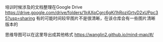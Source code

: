 培训时候涉及的文档整理在Google Drive
https://drive.google.com/drive/folders/1IrAXpCgrc6gKi1hRoziGrtyD2xUPpc35?usp=sharing
有的可能时间较早图片不是很清晰，在该仓库会有一些图片清晰版本的

思维导图可以在这里导出成其他格式 https://wanglin2.github.io/mind-map/#/
